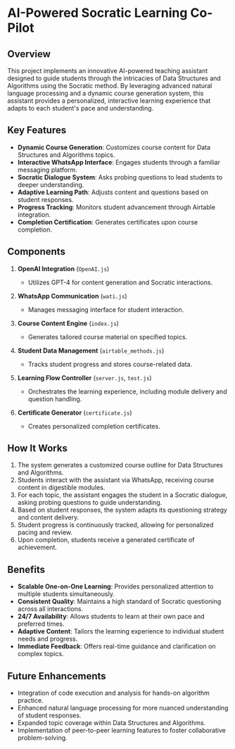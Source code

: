# AI-Powered Socratic Learning Co-Pilot

## Overview

This project implements an innovative AI-powered teaching assistant designed to guide students through the intricacies of Data Structures and Algorithms using the Socratic method. By leveraging advanced natural language processing and a dynamic course generation system, this assistant provides a personalized, interactive learning experience that adapts to each student's pace and understanding.

## Key Features

- **Dynamic Course Generation**: Customizes course content for Data Structures and Algorithms topics.
- **Interactive WhatsApp Interface**: Engages students through a familiar messaging platform.
- **Socratic Dialogue System**: Asks probing questions to lead students to deeper understanding.
- **Adaptive Learning Path**: Adjusts content and questions based on student responses.
- **Progress Tracking**: Monitors student advancement through Airtable integration.
- **Completion Certification**: Generates certificates upon course completion.

## Components

1. **OpenAI Integration** (`OpenAI.js`)
   - Utilizes GPT-4 for content generation and Socratic interactions.

2. **WhatsApp Communication** (`wati.js`)
   - Manages messaging interface for student interaction.

3. **Course Content Engine** (`index.js`)
   - Generates tailored course material on specified topics.

4. **Student Data Management** (`airtable_methods.js`)
   - Tracks student progress and stores course-related data.

5. **Learning Flow Controller** (`server.js`, `test.js`)
   - Orchestrates the learning experience, including module delivery and question handling.

6. **Certificate Generator** (`certificate.js`)
   - Creates personalized completion certificates.

## How It Works

1. The system generates a customized course outline for Data Structures and Algorithms.
2. Students interact with the assistant via WhatsApp, receiving course content in digestible modules.
3. For each topic, the assistant engages the student in a Socratic dialogue, asking probing questions to guide understanding.
4. Based on student responses, the system adapts its questioning strategy and content delivery.
5. Student progress is continuously tracked, allowing for personalized pacing and review.
6. Upon completion, students receive a generated certificate of achievement.

## Benefits

- **Scalable One-on-One Learning**: Provides personalized attention to multiple students simultaneously.
- **Consistent Quality**: Maintains a high standard of Socratic questioning across all interactions.
- **24/7 Availability**: Allows students to learn at their own pace and preferred times.
- **Adaptive Content**: Tailors the learning experience to individual student needs and progress.
- **Immediate Feedback**: Offers real-time guidance and clarification on complex topics.

## Future Enhancements

- Integration of code execution and analysis for hands-on algorithm practice.
- Enhanced natural language processing for more nuanced understanding of student responses.
- Expanded topic coverage within Data Structures and Algorithms.
- Implementation of peer-to-peer learning features to foster collaborative problem-solving.

